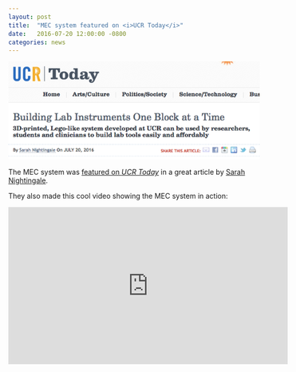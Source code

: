 ```yaml
---
layout: post
title:  "MEC system featured on <i>UCR Today</i>"
date:   2016-07-20 12:00:00 -0800
categories: news
---
```

![MEC UCR Today](/assets/mec-ucr-today.png)

The MEC system was [featured on *UCR Today*](https://ucrtoday.ucr.edu/38752) in a great article by [Sarah Nightingale](https://ucrtoday.ucr.edu/author/sanight).

They also made this cool video showing the MEC system in action:

<iframe width="560" height="315" src="https://www.youtube.com/embed/2YOuW22XJUA" frameborder="0" allowfullscreen></iframe>

